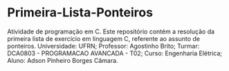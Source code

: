 # Primeira-Lista-Ponteiros
Atividade de programação em C.
Este repositório contém a resolução da primeira lista de exercício em linguagem C,
referente ao assunto de ponteiros.
Universidade: UFRN;
Professor: Agostinho Brito;
Turmar: DCA0803 - PROGRAMACAO AVANCADA - T02;
Curso: Engenharia Elétrica;
Aluno: Adson Pinheiro Borges Câmara.
